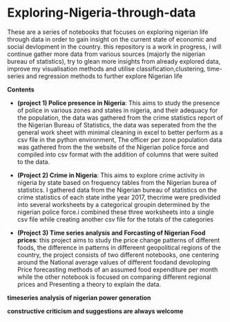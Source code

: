 # Exploring-Nigeria-through-data

These are a series of notebooks that focuses on exploring nigerian life through data in order to gain insight on the current state of economic and social devlopment in the country. this repository is a work in progress, i will continue gather more data from various sources (majorly the nigerian bureau of statistics), try to glean more insights from already explored data, improve my visualisation methods and utilise classification,clustering, time-series and regression methods to further explore Nigerian life

**Contents**
* **(project 1) Police presence in Nigeria**: This aims to study the presence of police in various zones and states in nigeria, and their adequacy for the population, the data was gathered from the crime statistics report of the Nigerian Bureau of Statistics, the data was seperated from the the general work sheet with minimal cleaning in excel to better perform as a csv file in the python environment, The officer per zone population data was gathered from the the website of the Nigerian police force and compiled into csv format with the addition of columns that were suited to the data.

* **(Project 2) Crime in Nigeria**: This aims to explore crime activity in nigeria by state based on frequency tables from the Nigerian burea of statistics. I gathered data from the Nigerian bureau of statistics on the crime statistics of each state inthe year 2017, thecrime were predivided into several worksheets by a categorical groupin determined by the nigerian police force.i combined these three worksheets into a single csv file while creating another csv file for the totals of the categories

* **(Project 3) Time series analysis and Forcasting of Nigerian Food prices**: this project aims to study the price change patterns of different foods, the difference in patterns in differeent geopolitical regions of the country, the project consists of two different notebooks, one centering around the National average values of different foodand devoloping Price forecasting methods of an assumed food expenditure per month while the other notebook is focused on comparing different regional prices and Presenting a theory to explain the data.

**timeseries analysis of nigerian power generation**

**constructive criticism and suggestions are always welcome**
